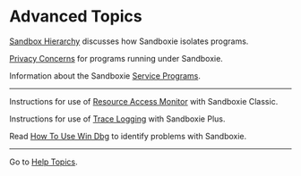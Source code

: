 # Advanced Topics

[Sandbox Hierarchy](SandboxHierarchy.md) discusses how Sandboxie isolates programs.

[Privacy Concerns](PrivacyConcerns.md) for programs running under Sandboxie.

Information about the Sandboxie [Service Programs](ServicePrograms.md).

***

Instructions for use of [Resource Access Monitor](ResourceAccessMonitor.md) with Sandboxie Classic.

Instructions for use of [Trace Logging](TraceLog.md) with Sandboxie Plus.

Read [How To Use Win Dbg](HowToUseWinDbg.md) to identify problems with Sandboxie. 

***
Go to [Help Topics](HelpTopics.md). 
